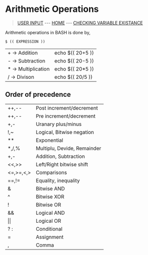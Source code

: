# Arithmetic Operations

> [USER INPUT](004_User_Input.md) --- [HOME](../README.md) --- [CHECKING VARIABLE EXISTANCE](006_Checking_variable_existance.md)

Arithmetic operations in BASH is done by,
```
$ (( EXPRESSION ))
```

|||
|-------------|-------------|
|+ -> Addition|echo $(( 20+5 ))|
|- -> Subtraction|echo $(( 20-5 ))|
|* -> Multiplication|echo $(( 20*5 ))|
|/ -> Divison|echo $(( 20/5 ))|

## Order of precedence

|||
|-------------|-------------|
|++,--|Post increment/decrement|
|++,--|Pre increment/decrement|
|+,-|Uranary plus/minus|
|!,~|Logical, Bitwise negation|
|**|Exponential|
|*,/,%|Multiplu, Devide, Remainder|
|+,-|Addition, Subtraction|
|<<,>>|Left/Right bitwise shift|
|<=,>=,<,>|Comparisons|
|==,!=|Equality, inequality|
|&|Bitwise AND|
|^|Bitwise XOR|
|!|Bitwise OR|
|&&|Logical AND|
|\|\||Logical OR|
|? :|Conditional|
|=|Assignment|
|,|Comma|
